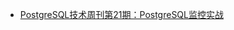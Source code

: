 - [PostgreSQL技术周刊第21期：PostgreSQL监控实战](https://developer.aliyun.com/article/696652?spm=a2c6h.14164896.0.0.76342bde1mVVRD)



